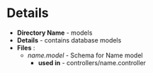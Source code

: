 # Details

- **Directory Name** - models
- **Details** - contains database models
- **Files** :
  - _name.model_ - Schema for Name model
    - **used in** - controllers/name.controller

